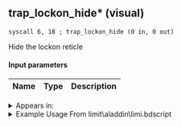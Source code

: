 ## trap_lockon_hide* (visual)

`syscall 6, 18 ; trap_lockon_hide (0 in, 0 out)`

Hide the lockon reticle

#### Input parameters
| Name | Type | Description
|------|------|------------




<details>
	<summary>Appears in:</summary>
| filename | Entity (obj)
|----------|-------------
| limit\aladdin\limi.bdscript       |           
| limit\auron\limi.bdscript       |           
| limit\sparrow\limi.bdscript       |           

</details>

<details>
	<summary>Example Usage From limit\aladdin\limi.bdscript</summary>
```plaintext
L3650:
 popToSp 0
 pushFromFSp 0
 gosub 4, L3241
 syscall 6, 18 ; trap_lockon_hide (0 in, 0 out)
 ret
```
</details>

